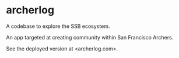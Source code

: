 # archerlog

A codebase to explore the SSB ecosystem.

An app targeted at creating community within San Francisco Archers.

See the deployed version at <archerlog.com>.
